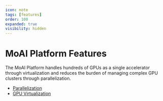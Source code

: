 ```yaml
---
icon: note
tags: [features]
order: 100
expanded: true
visibility: hidden
---
```


# MoAI Platform Features

The MoAI Platform handles hundreds of GPUs as a single accelerator through virtualization and reduces the burden of managing complex GPU clusters through parallelization.


- [Parallelization](/MoAI_Features/Parallelization.md)
- [GPU Virtualization](/MoAI_Features/Virtualization.md)